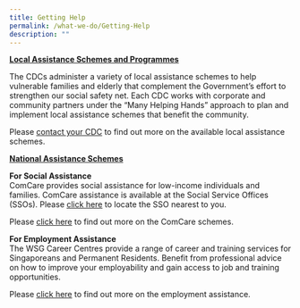 ```yaml
---
title: Getting Help
permalink: /what-we-do/Getting-Help
description: ""
---
```

<STRONG><U>Local Assistance Schemes and Programmes</U></STRONG>

The CDCs administer a variety of local assistance schemes to help vulnerable families and elderly that complement the Government’s effort to strengthen our social safety net. Each CDC works with corporate and community partners under the “Many Helping Hands” approach to plan and implement local assistance schemes that benefit the community.

Please [contact your CDC](https://www.cdc.gov.sg/about-cdc/information-on-the-five-districts) to find out more on the available local assistance schemes.

<strong><U>National Assistance Schemes</u></strong>

**For Social Assistance**  
ComCare provides social assistance for low-income individuals and families. ComCare assistance is available at the Social Service Offices (SSOs). Please [click here](https://www.msf.gov.sg/dfcs/sso/) to locate the SSO nearest to you.

Please [click here](https://www.msf.gov.sg/assistance/pages/default.aspx?topicID=2) to find out more on the ComCare schemes.

**For Employment Assistance**  
The WSG Career Centres provide a range of career and training services for Singaporeans and Permanent Residents. Benefit from professional advice on how to improve your employability and gain access to job and training opportunities.

Please [click here](http://www.wsg.gov.sg/career-services.html?_ga=2.194982126.233402288.1527728873-102514832.1521713268) to find out more on the employment assistance.
